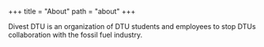 +++
title = "About"
path = "about"
+++

Divest DTU is an organization of DTU students and employees to stop DTUs collaboration with the fossil fuel industry.